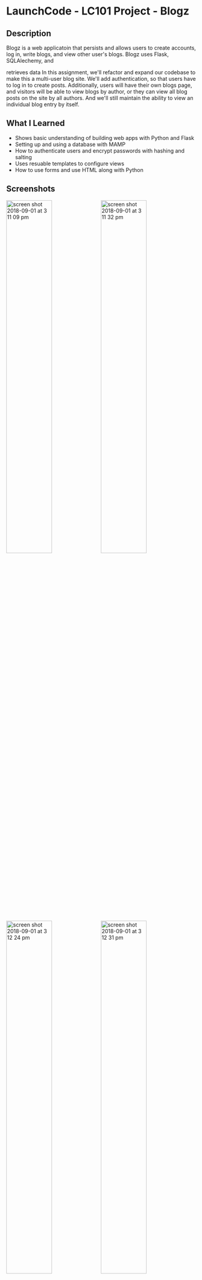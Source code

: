 # LaunchCode - LC101 Project - Blogz


## Description 
Blogz is a web applicatoin that persists and allows users to create accounts, log in, write blogs, and view other user's blogs. Blogz uses Flask, SQLAlechemy, and 

retrieves data In this assignment, we'll refactor and expand our codebase to make this a multi-user blog site. We'll add authentication, so that users have to log in to create posts. Additionally, users will have their own blogs page, and visitors will be able to view blogs by author, or they can view all blog posts on the site by all authors. And we'll still maintain the ability to view an individual blog entry by itself.

## What I Learned

* Shows basic understanding of building web apps with Python and Flask
* Setting up and using a database with MAMP
* How to authenticate users and encrypt passwords with hashing and salting
* Uses resuable templates to configure views
* How to use forms and use HTML along with Python


## Screenshots

<img width="49%" alt="screen shot 2018-09-01 at 3 11 09 pm" src="https://user-images.githubusercontent.com/27315950/44949959-9995e680-adf9-11e8-930c-c07e45ed4d99.png">
<img width="49%" alt="screen shot 2018-09-01 at 3 11 32 pm" src="https://user-images.githubusercontent.com/27315950/44949960-9995e680-adf9-11e8-871f-57c70fb37c67.png">
<img width="49%" alt="screen shot 2018-09-01 at 3 12 24 pm" src="https://user-images.githubusercontent.com/27315950/44949961-9995e680-adf9-11e8-91c6-0503c93f06ec.png">
<img width="49%" alt="screen shot 2018-09-01 at 3 12 31 pm" src="https://user-images.githubusercontent.com/27315950/44949962-9a2e7d00-adf9-11e8-96e3-43a29096cb34.png">


## Project Dates
Started: 4/12/18 <br/>
Completed: 5/31/18